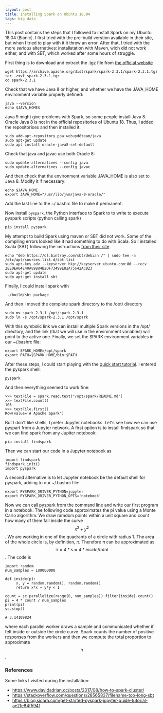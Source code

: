 ```yaml
---
layout: post
title: Installing Spark on Ubuntu 18.04
tags: big data
---
```


This post contains the steps that I followed to install Spark on my Ubuntu 18.04 (Bionic). I first tried with the pre-build verstion available in their site, but when I tried to play with it it threw an error. After that, I tried with the more *serious* alternatives: installatation with Maven, wich did not work either, and with SBT, which worked after some hours of struggle.


First thing is to download and extract the .tgz file from [the official website](http://spark.apache.org/downloads.html)


    wget https://archive.apache.org/dist/spark/spark-2.3.1/spark-2.3.1.tgz
    tar -zxvf spark-2.3.1.tgz
    cd spark-2.3.1


Check that we have Java 8 or higher, and whether we have the JAVA_HOME environment variable properly defined:

    java --version
    echo $JAVA_HOME$

Java 9 might give problems with Spark, so some people install Java 8. Oracle Java 8 is not in the official repositories of Ubuntu 18. Thus, I added the repositorioes and then installed it.

    sudo add-apt-repository ppa:webupd8team/java
    sudo apt-get update
    sudo apt install oracle-java8-set-default

 Check that java and javac use both Oracle 8:

    sudo update-alternatives --config java
    sudo update-alternatives --config javac
    
And then check that the environment variable JAVA_HOME is also set to Java 8. Modify it if necessary:

    echo $JAVA_HOME
    export JAVA_HOME="/usr/lib/jvm/java-8-oracle/"

Add the last line to the ~/.bashrc file to make it permanent.

Now Install `pyspark`, the Python interface to Spark to to write  to execute pyspark scripts (python calling spark)

    pip install pyspark

My attempt to build Spark using maven or SBT did not work. Some of the compiling errors looked like it had something to do with Scala. So I installed Scala (SBT) following the instructions [from their site](https://www.scala-sbt.org/download.html?_ga=2.151093565.506191957.1537690680-997580507.1537641438).

    echo "deb https://dl.bintray.com/sbt/debian /" | sudo tee -a /etc/apt/sources.list.d/sbt.list
    sudo apt-key adv --keyserver hkp://keyserver.ubuntu.com:80 --recv 2EE0EA64E40A89B84B2DF73499E82A75642AC823
    sudo apt-get update
    sudo apt-get install sbt

 Finally, I could install spark with
 
     ./build/sbt package

And then I moved the complete spark directory to the /opt/ directory

    sudo mv spark-2.3.1 /opt/spark-2.3.1
    sudo ln -s /opt/spark-2.3.1 /opt/spark

  
 With this symbolic link we can install multiple Spark versions in the /opt/ directory, and the link (that we will use in the environment variables) will point to the active one. Finally, we set the SPARK environment variables in our ~/.bashrc file:
 
    export SPARK_HOME=/opt/spark
    export PATH=$SPARK_HOME/bin:$PATH
 
After these steps, I could start playing with the [quick start tutorial](https://spark.apache.org/docs/latest/quick-start.html). I entered the pyspark shell:

    pyspark
   
And then everything seemed to work fine:
   
    >>> textFile = spark.read.text("/opt/spark/README.md")
    >>> textFile.count()
    103 
    >>> textFile.first()
    Row(value='# Apache Spark')

    
But I don't like shells, I prefer Jupyter notebooks. Let's see how we can use pyspart from a Jupyter network. A first option is to install findspark so that we can find spark from any Jupiter notebook:

    pip install findspark

Then we can start our code in a Jupyter notebook as
 
    import findspark
    findspark.init()
    import pyspark
 
A second alternative is to let Jupyter notebook be the default shell for pyspark, adding to our  ~/.bashrc file:

    export PYSPARK_DRIVER_PYTHON=jupyter
    export PYSPARK_DRIVER_PYTHON_OPTS='notebook'

Now we can call pyspark from the command line and write our first program in a notebook. The following code approximates the pi value using a Monte Carlo algorithm. We draw ramdom points within a unit square and count how many of them fall inside the curve  $$x^2 + y^2$$. We are working in one of the quadrants of a circle with radius 1. The area of the whole circle is, by definition, $\pi$. Therefore $\pi$ can be approximated as  $$ \pi= 4*s \approx 4 * inside / total$$. The code is

    import random
    num_samples = 100000000
    
    def inside(p):     
         x, y = random.random(), random.random()
         return x*x + y*y < 1

    count = sc.parallelize(range(0, num_samples)).filter(inside).count()
    pi = 4 * count / num_samples
    print(pi)
    sc.stop()
    
    # 3.14109824

where each parallel worker draws a sample and communicated whether if felt inside or outside the circle curve. Spark counts the number of positive responses from the workers and then we compute the total proportion to approximate $$\pi$$.

### References

Some links I visited during the installation:

* https://www.davidadrian.cc/posts/2017/08/how-to-spark-cluster/
* https://stackoverflow.com/questions/28565837/filename-too-long-sbt
* https://blog.sicara.com/get-started-pyspark-jupyter-guide-tutorial-ae2fe84f594f